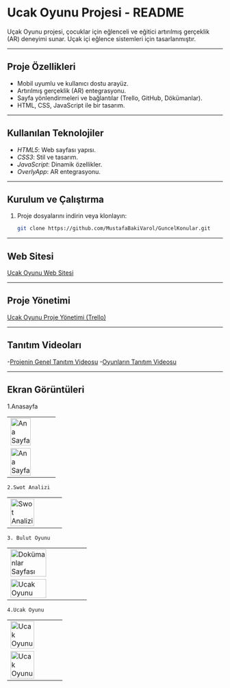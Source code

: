 # Ucak Oyunu Projesi - README

Uçak Oyunu projesi, çocuklar için eğlenceli ve eğitici artırılmış gerçeklik (AR) deneyimi sunar. Uçak içi eğlence sistemleri için tasarlanmıştır.

---

## Proje Özellikleri
- Mobil uyumlu ve kullanıcı dostu arayüz.
- Artırılmış gerçeklik (AR) entegrasyonu.
- Sayfa yönlendirmeleri ve bağlantılar (Trello, GitHub, Dökümanlar).
- HTML, CSS, JavaScript ile bir tasarım.

---

## Kullanılan Teknolojiler
- *HTML5*: Web sayfası yapısı.
- *CSS3*: Stil ve tasarım.
- *JavaScript*: Dinamik özellikler.
- *OverlyApp*: AR entegrasyonu.


---

## Kurulum ve Çalıştırma
1. Proje dosyalarını indirin veya klonlayın:
   ```bash
   git clone https://github.com/MustafaBakiVarol/GuncelKonular.git

--- 

## Web Sitesi
[Ucak Oyunu Web Sitesi](https://mustafabakivarol.github.io/GuncelKonular/)

--- 

## Proje Yönetimi
[Ucak Oyunu Proje Yönetimi (Trello)](https://trello.com/b/6XYUOR3e/yazilim-muhendisligi-guncel-konular)

--- 
## Tanıtım Videoları
-[Projenin Genel Tanıtım Videosu]()
-[Oyunların Tanıtım Videosu]()

--- 

## Ekran Görüntüleri
   1.Anasayfa 
  <table>
     <tr>
       <td><img src="Photosar-page1.png" alt="Ana Sayfa" width="70%"></td>
    </tr>
        <tr>
       <td><img src="Photosar-page2.png" alt="Ana Sayfa" width="70%"></td>
     </tr>
  </table>

    2.Swot Analizi
  <table>
     <tr>
       <td><img src="SwotAnaliz.png" alt="Swot Analizi" width="70%"></td>
     </tr>
   </table>

    3. Bulut Oyunu
  <table>
     <tr>
       <td><img src="oyun2.png" alt="Dokümanlar Sayfası" width="70%"></td>
     </tr>
     <tr>
       <td><img src="bulut1.png" alt="Ucak Oyunu" width="70%"></td>
     </tr>
  </table>

    4.Ucak Oyunu
  <table>
    <tr>
       <td><img src="oyun1.png" alt="Ucak Oyunu" width="70%"></td>
     </tr>
    <tr>
       <td><img src="ucak1.png" alt="Ucak Oyunu" width="70%"></td>
     </tr>
   </table>